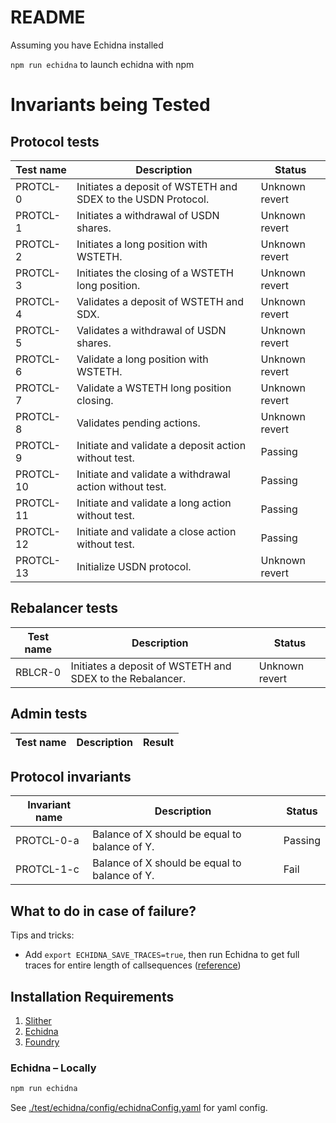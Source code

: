 # README

Assuming you have Echidna installed

`npm run echidna` to launch echidna with npm

# Invariants being Tested

## Protocol tests

| Test name | Description                                                  | Status         |
| --------- | ------------------------------------------------------------ | -------------- |
| PROTCL-0  | Initiates a deposit of WSTETH and SDEX to the USDN Protocol. | Unknown revert |
| PROTCL-1  | Initiates a withdrawal of USDN shares.                       | Unknown revert |
| PROTCL-2  | Initiates a long position with WSTETH.                       | Unknown revert |
| PROTCL-3  | Initiates the closing of a WSTETH long position.             | Unknown revert |
| PROTCL-4  | Validates a deposit of WSTETH and SDX.                       | Unknown revert |
| PROTCL-5  | Validates a withdrawal of USDN shares.                       | Unknown revert |
| PROTCL-6  | Validate a long position with WSTETH.                        | Unknown revert |
| PROTCL-7  | Validate a WSTETH long position closing.                     | Unknown revert |
| PROTCL-8  | Validates pending actions.                                   | Unknown revert |
| PROTCL-9  | Initiate and validate a deposit action without test.         | Passing        |
| PROTCL-10 | Initiate and validate a withdrawal action without test.      | Passing        |
| PROTCL-11 | Initiate and validate a long action without test.            | Passing        |
| PROTCL-12 | Initiate and validate a close action without test.           | Passing        |
| PROTCL-13 | Initialize USDN protocol.                                    | Unknown revert |

## Rebalancer tests

| Test name | Description                                               | Status         |
| --------- | --------------------------------------------------------- | -------------- |
| RBLCR-0   | Initiates a deposit of WSTETH and SDEX to the Rebalancer. | Unknown revert |

## Admin tests

| Test name | Description | Result |
| --------- | ----------- | ------ |

## Protocol invariants

| Invariant name | Description                                   | Status  |
| -------------- | --------------------------------------------- | ------- |
| PROTCL-0-a     | Balance of X should be equal to balance of Y. | Passing |
| PROTCL-1-c     | Balance of X should be equal to balance of Y. | Fail    |

## What to do in case of failure?

Tips and tricks:

- Add `export ECHIDNA_SAVE_TRACES=true`, then run Echidna to get full traces for entire length of callsequences ([reference](https://github.com/crytic/echidna/pull/1180))

## Installation Requirements

1. [Slither](https://github.com/crytic/slither/)
2. [Echidna](https://github.com/crytic/echidna)
3. [Foundry](https://book.getfoundry.sh/getting-started/installation)

### Echidna – Locally

```bash
npm run echidna
```

See [./test/echidna/config/echidnaConfig.yaml](./test/echidna/config/echidnaConfig.yaml) for yaml config.
